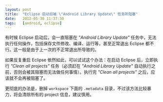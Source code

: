 ```yaml
---
layout: post
title:  "Eclipse 启动后被 \"Android Library Update\" 任务所阻塞"
date:   2012-05-30 11:37:30
tags:   [android, eclipse]
---
```



有时候 Eclipse 启动后，会一直阻塞在 *"Android Library Update"* 任务中，无法执行任何操作，包括保存文件修改、编译、运行等，甚至正常退出 Eclipse 都不行。这一般是由于上一次的不正常退出所导致的。

如果反复重启 Eclipse 依然如此，可以试试这个办法：在启动 Eclipse 后，立即执行 *"Clean all projects"* 任务（必须赶在 *"Android Library Update"* 自动执行之前，否则会被其阻塞而无法做任何事情）。执行完 *"Clean all projects"* 之后，应该就不会再被阻塞了。

更彻底的办法是，删掉 `workspace` 下面的 `.metadata` 目录，不过该方法比较暴力，将会清除所有的 project 信息，建议慎用。
